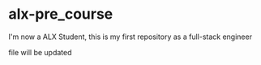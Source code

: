 # alx-pre_course
I'm now a ALX Student, this is my first repository as a full-stack engineer

file will be updated
